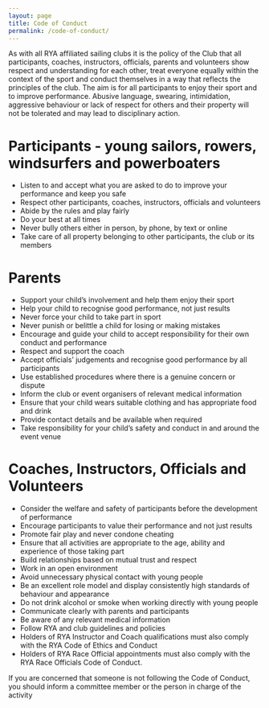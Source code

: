 ```yaml
---
layout: page
title: Code of Conduct
permalink: /code-of-conduct/
---
```


As with all RYA affiliated sailing clubs it is the policy of the Club that all participants, coaches, instructors, officials, parents and volunteers show respect and understanding for each other, treat everyone equally within the context of the sport and conduct themselves in a way that reflects the principles of the club. The aim is for all participants to enjoy their sport and to improve performance.
Abusive language, swearing, intimidation, aggressive behaviour or lack of respect for others and their property will not be tolerated and may lead to disciplinary action.

# Participants - young sailors, rowers, windsurfers and powerboaters

- Listen to and accept what you are asked to do to improve your performance and keep you safe
- Respect other participants, coaches, instructors, officials and volunteers
- Abide by the rules and play fairly
- Do your best at all times
- Never bully others either in person, by phone, by text or online
- Take care of all property belonging to other participants, the club or its members

# Parents

- Support your child’s involvement and help them enjoy their sport
- Help your child to recognise good performance, not just results
- Never force your child to take part in sport
- Never punish or belittle a child for losing or making mistakes
- Encourage and guide your child to accept responsibility for their own conduct and performance
- Respect and support the coach
- Accept officials’ judgements and recognise good performance by all participants
- Use established procedures where there is a genuine concern or dispute
- Inform the club or event organisers of relevant medical information
- Ensure that your child wears suitable clothing and has appropriate food and drink
- Provide contact details and be available when required
- Take responsibility for your child’s safety and conduct in and around the event venue

# Coaches, Instructors, Officials and Volunteers

- Consider the welfare and safety of participants before the development of performance
- Encourage participants to value their performance and not just results
- Promote fair play and never condone cheating
- Ensure that all activities are appropriate to the age, ability and experience of those taking part
- Build relationships based on mutual trust and respect
- Work in an open environment
- Avoid unnecessary physical contact with young people
- Be an excellent role model and display consistently high standards of behaviour and appearance
- Do not drink alcohol or smoke when working directly with young people
- Communicate clearly with parents and participants
- Be aware of any relevant medical information
- Follow RYA and club guidelines and policies
- Holders of RYA Instructor and Coach qualifications must also comply with the RYA Code of Ethics and Conduct
- Holders of RYA Race Official appointments must also comply with the RYA Race Officials Code of Conduct.

If you are concerned that someone is not following the Code of Conduct, you should inform a committee member or the person in charge of the activity
